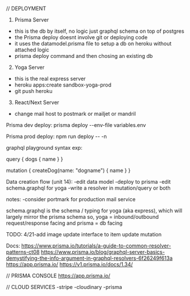 // DEPLOYMENT
1. Prisma Server
  - this is the db by itself, no logic just graphql schema on top of postgres
  - the Prisma deploy doesnt involve git or deploying code
  - it uses the datamodel.prisma file to setup a db on heroku without attached logic
  - prisma deploy command and then chosing an existing db
2. Yoga Server
  - this is the real express server
  - heroku apps:create sandbox-yoga-prod
  - git push heroku
3. React/Next Server

- change mail host to postmark or mailjet or mandril

Prisma dev deploy: prisma deploy --env-file variables.env
<!-- I think this opened the dialogue to change the deploy target and deploy -->
Prisma prod deploy: npm run deploy -- -n

graphql playground syntax exp:

query {
  dogs {
    name
  }
}

mutation {
  createDog(name: "dogname") {
    name
  }
}

Data creation flow (unit 14):
-edit data model
-deploy to prisma
-edit schema.graphql for yoga
-write a resolver in mutation/query or both

notes:
-consider portmark for production mail service

schema.graphql is the schema / typing for yoga (aka express), which will largely mirror the prisma schema
  so, yoga = inbound/outbound request/response facing and prisma = db facing

TODO:
4/21-add image update interface to item update mutation

Docs:
https://www.prisma.io/tutorials/a-guide-to-common-resolver-patterns-ct08
https://www.prisma.io/blog/graphql-server-basics-demystifying-the-info-argument-in-graphql-resolvers-6f26249f613a
https://app.prisma.io/
https://v1.prisma.io/docs/1.34/

// PRISMA CONSOLE
https://app.prisma.io/

// CLOUD SERVICES
-stripe
-cloudinary
-prisma
